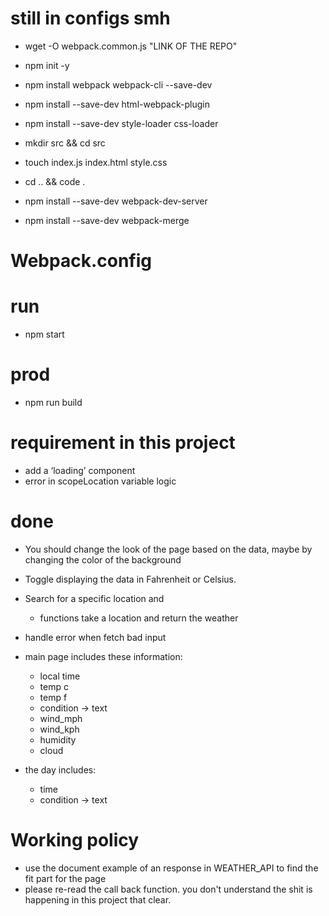 # still in configs smh

- wget -O webpack.common.js "LINK OF THE REPO"

- npm init -y
- npm install webpack webpack-cli --save-dev
- npm install --save-dev html-webpack-plugin
- npm install --save-dev style-loader css-loader
- mkdir src && cd src
- touch index.js index.html style.css
- cd .. && code .
- npm install --save-dev webpack-dev-server
- npm install --save-dev webpack-merge
  <!-- missing eslint (latest version) -->
  <!-- and replace the package.json with the one on this repo -->

# Webpack.config

<!-- download from the github link from  this repo-->

# run

- npm start

# prod

- npm run build

# requirement in this project

- add a ‘loading’ component
- error in scopeLocation variable logic

# done

- You should change the look of the page based on the data, maybe by changing the color of the background
- Toggle displaying the data in Fahrenheit or Celsius.
- Search for a specific location and

  - functions take a location and return the weather

- handle error when fetch bad input
- main page includes these information:
  - local time
  - temp c
  - temp f
  - condition -> text
  - wind_mph
  - wind_kph
  - humidity
  - cloud
- the day includes:
  - time
  - condition -> text

# Working policy

- use the document example of an response in WEATHER_API to find the fit part for the page
- please re-read the call back function. you don't understand the shit is happening in this project that clear.
